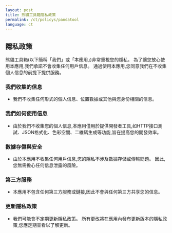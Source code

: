 ```yaml
---
layout: post
title: 熊貓工具箱隱私政策
permalink: /ct/policys/pandatool
language: ct
---
```


## 隱私政策

熊貓工具箱(以下簡稱「我們」或「本應用」)非常重視您的隱私。 為了讓您放心使用本應用,我們承諾不會收集任何用戶信息。 通過使用本應用,您同意我們在不收集個人信息的前提下提供服務。

### 我們收集的信息
- 我們不收集任何形式的個人信息、位置數據或其他與您身份相關的信息。

### 我們如何使用信息
- 由於我們不收集您的個人信息,本應用僅用於提供開發者工具,如HTTP接口測試、JSON格式化、色彩空間、二維碼生成等功能,旨在提高您的開發效率。

### 數據存儲與安全
- 由於本應用不收集任何用戶信息,您的隱私不涉及數據存儲或傳輸問題。 因此,您無需擔心任何信息泄露的風險。

### 第三方服務
- 本應用不包含任何第三方服務或鏈接,因此不會與任何第三方共享您的信息。

### 更新隱私政策
- 我們可能會不定期更新隱私政策。 所有更改將在應用內發布更新版本的隱私政策,您應定期查看以了解更新。

